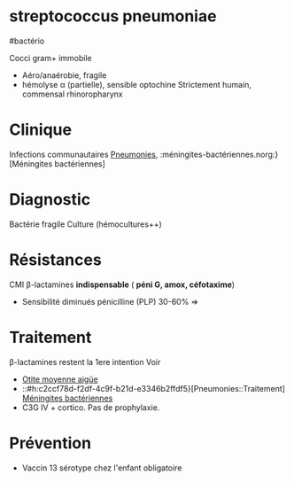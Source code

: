 # streptococcus pneumoniae
#bactério 


Cocci gram+ immobile 

- Aéro/anaérobie, fragile 
- hémolyse α (partielle), sensible optochine
  Strictement humain, commensal rhinoropharynx 


# Clinique


Infections communautaires
[Pneumonies](#pneumoniesnorgmd), :méningites-bactériennes.norg:}[Méningites bactériennes] 


# Diagnostic


Bactérie fragile
Culture (hémocultures++) 


# Résistances


CMI β-lactamines **indispensable** ( **péni G, amox, céfotaxime**) 

- Sensibilité diminués pénicilline (PLP) 30-60% => 


# Traitement


β-lactamines restent la 1ere intention
Voir 

- [Otite moyenne aigüe](#otite-moyenne-aigc3bcenorgmd) 
- ::#h:c2ccf78d-f2df-4c9f-b21d-e3346b2ffdf5}[Pneumonies::Traitement]
  [Méningites bactériennes](#mc3a9ningites-bactc3a9riennesnorgmd) 
- C3G IV + cortico. Pas de prophylaxie. 


# Prévention


- Vaccin 13 sérotype chez l'enfant obligatoire 

